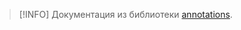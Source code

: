 > [!INFO]
> Документация из библиотеки [annotations](../../annotations/index.md).

<!--@include: @/api/002-annotations/Классы/ОпределениеАннотации.md-->
